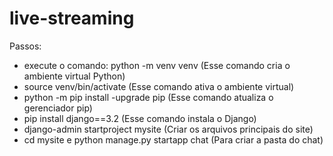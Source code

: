 # live-streaming
Passos:
- execute o comando: python -m venv venv
(Esse comando cria o ambiente virtual Python)
- source venv/bin/activate
(Esse comando ativa o ambiente virtual)
- python -m pip install -upgrade pip
(Esse comando atualiza o gerenciador pip)
- pip install django==3.2
(Esse comando instala o Django)
- django-admin startproject mysite
(Criar os arquivos principais do site)
- cd mysite e python manage.py startapp chat
(Para criar a pasta do chat)

